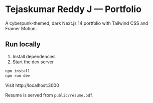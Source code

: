# Tejaskumar Reddy J — Portfolio

A cyberpunk-themed, dark Next.js 14 portfolio with Tailwind CSS and Framer Motion.

## Run locally

1. Install dependencies
2. Start the dev server

```powershell
npm install
npm run dev
```

Visit http://localhost:3000

Resume is served from `public/resume.pdf`.
